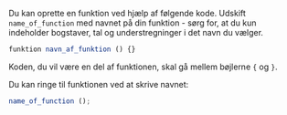 Du kan oprette en funktion ved hjælp af følgende kode. Udskift `name_of_function` med navnet på din funktion - sørg for, at du kun indeholder bogstaver, tal og understregninger i det navn du vælger.

```javascript
funktion navn_af_funktion () {}
```

Koden, du vil være en del af funktionen, skal gå mellem bøjlerne `{` og `}`.

Du kan ringe til funktionen ved at skrive navnet:

```javascript
name_of_function ();
```
